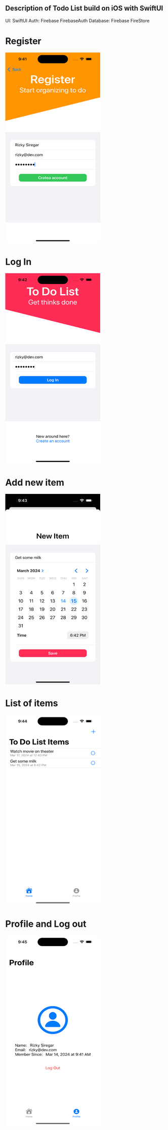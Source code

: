 ## Description of Todo List build on iOS with SwiftUI

UI: SwiftUI
Auth: Firebase FirebaseAuth
Database: Firebase FireStore

# Register
<img src="https://github.com/rizkysiregar/MyiOSTodoList/blob/main/photo/register-page.png" width="300" height="600">

# Log In
<img src="https://github.com/rizkysiregar/MyiOSTodoList/blob/main/photo/login-page.png" width="300" height="600">

# Add new item
<img src="https://github.com/rizkysiregar/MyiOSTodoList/blob/main/photo/add-newl-list.png" width="300" height="600">

# List of items
<img src="https://github.com/rizkysiregar/MyiOSTodoList/blob/main/photo/list-of-item-mainpage.png" width="300" height="600">

# Profile and Log out
<img src="https://github.com/rizkysiregar/MyiOSTodoList/blob/main/photo/profile%20page.png" width="300" height="600">
